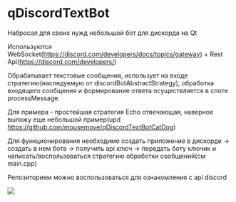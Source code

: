 # qDiscordTextBot
Набросал для своих нужд небольшой бот для дискорда на Qt


Используются WebSocket(https://discord.com/developers/docs/topics/gateway) + Rest Api(https://discord.com/developers/)


Обрабатывает текстовые сообщения, использует на входе стратегию(наследуемую от discordBotAbstractStrategy), обработка входящего сообщения и формирование ответа осуществляется в слоте processMessage.


Для примера - простейшая стратегия Echo отвечающая, наверное выложу еще небольшой пример(upd https://github.com/mousemove/qDiscordTextBotCatDog)

Для функционирования необходимо создать приложение в дискорде -> создать в нем бота -> получить api ключ -> передать боту ключик и написать/воспользоваться стратегию обработки сообщений(см main.cpp)



Репозиторием можно воспользоваться для ознакомления с api discord

![](https://sun9-35.userapi.com/s/v1/if2/zN88DaEtJv5HlAMGLDWdMNBTdpOV0rTxja3e37df92Cub7TRhHm2-o5G784oPMkRh8XqTl7wWISFCUBi2dUxKCIh.jpg?size=282x305&quality=96&type=album)

